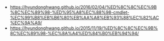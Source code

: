 - https://hyundonghwang.github.io/2016/02/04/%ED%8C%8C%EC%9B%8C%EC%89%98-%ED%95%A8%EC%88%98-cmdlet-%EC%99%B8%EB%B6%80%EB%AA%A8%EB%93%88%EC%82%AC%EC%9A%A9/
- https://hyundonghwang.github.io/2015/11/19/%ED%8C%8C%EC%9B%8C%EC%89%98-%EC%8A%A4%ED%84%B0%EB%94%94/